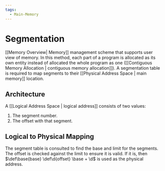 ```yaml
---
tags:
  - Main-Memory
---
```

# Segmentation
[[Memory Overview| Memory]] management scheme that supports user view of memory. In this method, each part of a program is allocated as its own entity instead of allocated the whole program as one ([[Contiguous Memory Allocation | contiguous memory allocation]]). A segmentation table is required to map segments to their [[Physical Address Space | main memory]] location. 
## Architecture
A [[Logical Address Space | logical address]] consists of two values:
1. The segment number.
2. The offset with that segment.
## Logical to Physical Mapping
The segment table is consulted to find the base and limit for the segments. The offset is checked against the limit to ensure it is valid. If it is, then $\def\base{base} \def\d{offset} \base + \d$ is used as the physical address.